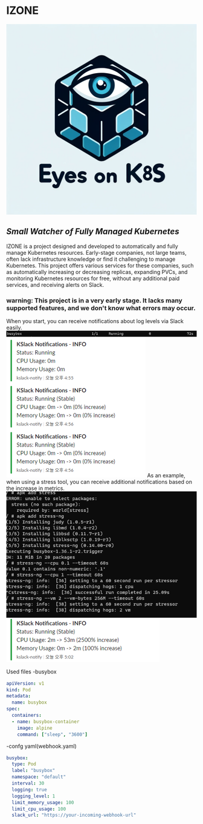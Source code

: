 # IZONE
![logo](./assets/logo.png)
## _Small Watcher of Fully Managed Kubernetes_

IZONE is a project designed and developed to automatically and fully manage Kubernetes resources. Early-stage companies, not large teams, often lack infrastructure knowledge or find it challenging to manage Kubernetes. This project offers various services for these companies, such as automatically increasing or decreasing replicas, expanding PVCs, and monitoring Kubernetes resources for free, without any additional paid services, and receiving alerts on Slack.


### **warning:** This project is in a very early stage. It lacks many supported features, and we don't know what errors may occur.

When you start, you can receive notifications about log levels via Slack easily.
![img](./assets/runbusy.png)
![img](./assets/slack.png)
As an example, when using a stress tool, you can receive additional notifications based on the increase in metrics.
![img](./assets/stress.png)
![img](./assets/increase.png)

Used files
-busybox
```yaml
apiVersion: v1
kind: Pod
metadata:
  name: busybox
spec:
  containers:
  - name: busybox-container
    image: alpine
    command: ["sleep", "3600"]
```

-confg yaml(webhook.yaml)
```yaml
busybox:
  type: Pod
  label: "busybox"
  namespace: "default"
  interval: 30
  logging: true
  logging_level: 1
  limit_memory_usage: 100
  limit_cpu_usage: 100
  slack_url: "https://your-incoming-webhook-url"
```